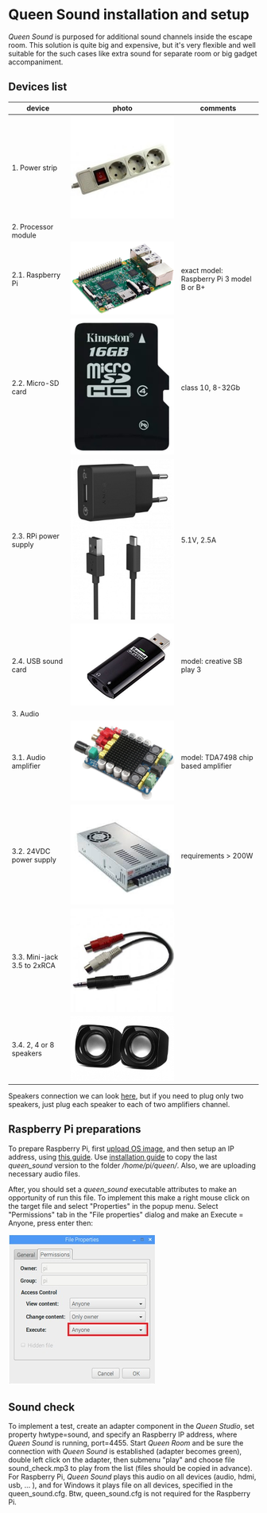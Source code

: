 # Queen Sound installation and setup

_Queen Sound_ is purposed for additional sound channels inside the escape room. This solution is quite big and expensive, but it's very flexible and well suitable for the such cases like extra sound for separate room or big gadget accompaniment.  

## Devices list  

| device                      |                       photo                        | comments                                  |
|-----------------------------|:--------------------------------------------------:|-------------------------------------------|
| 1. Power strip              |  ![](assets/photo/power-strip-2.jpg ':size=100')   |                                           |
| 2. Processor module         |                                                    |                                           |
| 2.1. Raspberry Pi           | ![](assets/photo/raspberry_pi_3_1.jpg ':size=200') | exact model: Raspberry Pi 3 model B or B+ |
| 2.2. Micro-SD card          |     ![](assets/photo/microsd-1.jpg ':size=40')     | class 10, 8-32Gb                          |
| 2.3. RPi power supply       |  ![](assets/photo/ac_dc_adapter_1.jpg ':size=60')  | 5.1V, 2.5A                                |
| 2.4. USB sound card         |   ![](assets/photo/usb-audio-1.jpg ':size=100')    | model: creative SB play 3                 |
| 3. Audio                    |                                                    |                                           |
| 3.1. Audio amplifier        |     ![](assets/photo/tda7498.png ':size=100')      | model: TDA7498 chip based amplifier       |
| 3.2. 24VDC power supply     |    ![](assets/photo/12vdc-ps-1.jpg ':size=200')    | requirements > 200W                       |
| 3.3. Mini-jack 3.5 to 2xRCA |  ![](assets/photo/minijack_2rca.jpg ':size=100')   |                                           |
| 3.4. 2, 4 or 8 speakers     |    ![](assets/photo/speakers-1.jpg ':size=100')    |                                           |

Speakers connection we can look [here](hw_plug_sound), but if you need to plug only two speakers, just plug each speaker to each of two amplifiers channel.  

## Raspberry Pi preparations

To prepare Raspberry Pi, first [upload OS image](rpi_image_upload), and then setup an IP address, using [this guide](rpi_ip_setup). Use [installation guide](rpi_soft_install) to copy the last _queen\_sound_ version to the folder _/home/pi/queen/_. Also, we are uploading necessary audio files.  

After, you should set a _queen\_sound_ executable attributes to make an opportunity of run this file. To implement this make a right mouse click on the target file and select "Properties" in the popup menu. Select "Permissions" tab in the "File properties" dialog and make an Execute = Anyone, press enter then:  

![rpi_fileprops](assets/screen/rpi_fileprops.jpg)  

## Sound check  

To implement a test, create an adapter component in the _Queen Studio_, set property hwtype=sound, and specify an Raspberry IP address, where _Queen Sound_ is running, port=4455. Start _Queen Room_ and be sure the connection with _Queen Sound_ is established (adapter becomes green), double left click on the adapter, then submenu "play"  and choose file sound\_check.mp3 to play from the list (files should be copied in advance). For Raspberry Pi, _Queen Sound_ plays this audio on all devices (audio, hdmi, usb, ... ), and for Windows it plays file on all devices, specified in the queen\_sound.cfg. Btw, queen\_sound.cfg is not required for the Raspberry Pi.   






